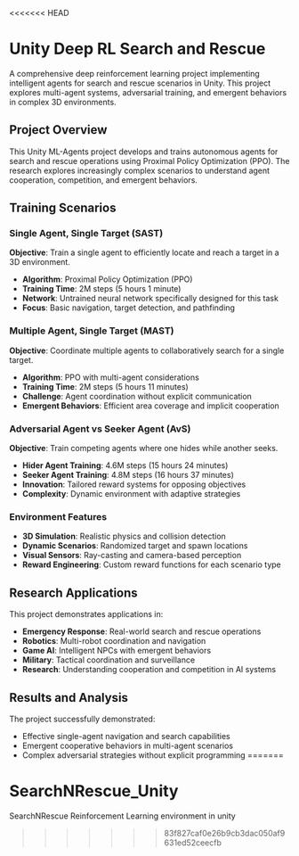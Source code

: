 <<<<<<< HEAD
# Unity Deep RL Search and Rescue

A comprehensive deep reinforcement learning project implementing intelligent agents for search and rescue scenarios in Unity. This project explores multi-agent systems, adversarial training, and emergent behaviors in complex 3D environments.

## Project Overview

This Unity ML-Agents project develops and trains autonomous agents for search and rescue operations using Proximal Policy Optimization (PPO). The research explores increasingly complex scenarios to understand agent cooperation, competition, and emergent behaviors.

## Training Scenarios

### Single Agent, Single Target (SAST)
**Objective**: Train a single agent to efficiently locate and reach a target in a 3D environment.

- **Algorithm**: Proximal Policy Optimization (PPO)
- **Training Time**: 2M steps (5 hours 1 minute)
- **Network**: Untrained neural network specifically designed for this task
- **Focus**: Basic navigation, target detection, and pathfinding

### Multiple Agent, Single Target (MAST)  
**Objective**: Coordinate multiple agents to collaboratively search for a single target.

- **Algorithm**: PPO with multi-agent considerations
- **Training Time**: 2M steps (5 hours 11 minutes)  
- **Challenge**: Agent coordination without explicit communication
- **Emergent Behaviors**: Efficient area coverage and implicit cooperation

### Adversarial Agent vs Seeker Agent (AvS)
**Objective**: Train competing agents where one hides while another seeks.

- **Hider Agent Training**: 4.6M steps (15 hours 24 minutes)
- **Seeker Agent Training**: 4.8M steps (16 hours 37 minutes)
- **Innovation**: Tailored reward systems for opposing objectives
- **Complexity**: Dynamic environment with adaptive strategies

### Environment Features
- **3D Simulation**: Realistic physics and collision detection
- **Dynamic Scenarios**: Randomized target and spawn locations
- **Visual Sensors**: Ray-casting and camera-based perception
- **Reward Engineering**: Custom reward functions for each scenario type

## Research Applications

This project demonstrates applications in:
- **Emergency Response**: Real-world search and rescue operations
- **Robotics**: Multi-robot coordination and navigation
- **Game AI**: Intelligent NPCs with emergent behaviors
- **Military**: Tactical coordination and surveillance
- **Research**: Understanding cooperation and competition in AI systems

## Results and Analysis

The project successfully demonstrated:
- Effective single-agent navigation and search capabilities
- Emergent cooperative behaviors in multi-agent scenarios
- Complex adversarial strategies without explicit programming
=======
# SearchNRescue_Unity
SearchNRescue Reinforcement Learning environment in unity
>>>>>>> 83f827caf0e26b9cb3dac050af9631ed52ceecfb
